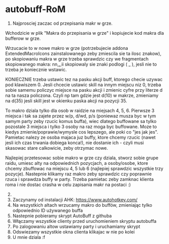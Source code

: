 # autobuff-RoM
1. Najprosciej zaczac od przepisania makr w grze.

  Wchodzicie w plik "Makra do przepisania w grze" i kopiujecie kod makra dla bufferow w grze.
  
  Wrzucacie to w nowe makro w grze (potrzebujecie addona ExtendedMacroIcons zainstalowanego zeby zmiescila sie ta ilosc znakow), po skopiowaniu makra w grze trzeba sprawdzic czy we fragmentach skopiowanego makra: nn,__,__,ii skopiowaly sie znaki podlogi ( _ ), jesli nie to trzeba je koniecznie wstawic.
  
  KONIECZNIE trzeba ustawic tez na pasku akcji buff, ktorego checie uzywac pod klawiszem 0. Jesli chcecie ustawic skill na innym miejscu niz 0, trzeba sobie samemu policzyc miejsce na pasku akcji i zmienic cyfre przy literze d na ta nasza policzona. Czyli np tam gdzie jest d(10) w makrze, zmieniamy na d(35) jesli skill jest w okienku paska akcji na pozycji 35.
  
  To makro dziala tylko dla osob w raidzie na miejsach 4, 5, 6. Pierwsze 3 miejsca i tak sa zajete przez w/p, d/wd, p/s (poniewaz musza byc w tym samym party zeby rzucic komus buffa), wiec dlatego buffowane sa tylko pozostale 3 miejsca i tylko 3 osoby na raz moga byc buffowane. Moze to kiedys zmienie/poprawie/wymysle cos lepszego, ale poki co "jes jak jes". Pamietac nalezy ze osoba majaca juz buffy, ktore chcemy rzucic (nawet jesli ich czas trwania dobiega konca!), nie dostanie ich - czyli musi skasowac stare calkowicie, zeby otrzymac nowe.
  
  Najlepiej przetesowac sobie makro w grze czy dziala, stworz sobie grupe raidu, umiesc alty na odpowiednich pozycjach, a osoby/osobe, ktore chcemy zbuffowac na miejscu 4, 5 lub 6 (najlepiej sprawdzic wszystkie trzy pozycje). Nastepnie klikamy raz makro zeby sprawdzic czy poprawnie rzuca i sprawdza buffy w party. Trzeba pamietac zeby zamknac klienta roma i nie dostac crasha w celu zapisania makr na postaci :)
  
2.
3. Zaczynamy od instalacji AHK: https://www.autohotkey.com/
4. Na wszystkich altach wrzucamy makro do buffów, zmieniając tylko odpowiednio ID używanego buffa
5. Nastepnie pobieramy skrypt AutoBuff z githuba
6. Włączamy wszystkie clienty przed uruchomieniem skryptu autobuffa
7. Po zalogowaniu altow ustawiamy party i uruchamiamy skrypt
8. Odswiezamy wszystkie okna clienta klikajac w nie po kolei
9. U mnie dziala :f
